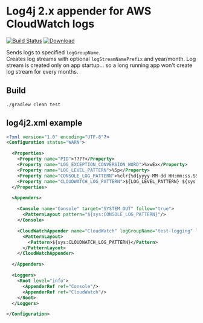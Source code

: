 # Log4j 2.x appender for AWS CloudWatch logs

[![Build Status](https://travis-ci.org/sensefly-sa/log4j-cloudwatch-appender.svg?branch=master)](https://travis-ci.org/sensefly-sa/log4j-cloudwatch-appender)
[ ![Download](https://api.bintray.com/packages/sensefly/maven/log4j-cloudwatch-appender/images/download.svg) ](https://bintray.com/sensefly/maven/log4j-cloudwatch-appender/_latestVersion)


Sends logs to specified `logGroupName`.   
Creates log streams with optional `logStreamNamePrefix` and year/month. 
Log stream is created only on app startup... so a long running app won't create log stream for every months. 


## Build

```
./gradlew clean test
```

## log4j2.xml example

```xml
<?xml version="1.0" encoding="UTF-8"?>
<Configuration status="WARN">

  <Properties>
    <Property name="PID">????</Property>
    <Property name="LOG_EXCEPTION_CONVERSION_WORD">%xwEx</Property>
    <Property name="LOG_LEVEL_PATTERN">%5p</Property>
    <Property name="CONSOLE_LOG_PATTERN">%clr{%d{yyyy-MM-dd HH:mm:ss.SSS}}{faint} %clr{${LOG_LEVEL_PATTERN}}%clr{${sys:PID}}{magenta} %clr{---}{faint} %clr{[%15.15t]}{faint} %clr{%-40.40c{1.}}{cyan} %clr{:}{faint}%m%n${sys:LOG_EXCEPTION_CONVERSION_WORD}</Property>
    <Property name="CLOUDWATCH_LOG_PATTERN">${LOG_LEVEL_PATTERN} ${sys:PID} --- [%t]%-40.40c{1.} : %m%n${sys:LOG_EXCEPTION_CONVERSION_WORD}</Property>
  </Properties>

  <Appenders>

    <Console name="Console" target="SYSTEM_OUT" follow="true">
      <PatternLayout pattern="${sys:CONSOLE_LOG_PATTERN}"/>
    </Console>

    <CloudWatchAppender name="CloudWatch" logGroupName="test-logging" logStreamNamePrefix="logging">
      <PatternLayout>
        <Pattern>${sys:CLOUDWATCH_LOG_PATTERN}</Pattern>
      </PatternLayout>
    </CloudWatchAppender>

  </Appenders>

  <Loggers>
    <Root level="info">
      <AppenderRef ref="Console"/>
      <AppenderRef ref="CloudWatch"/>
    </Root>
  </Loggers>

</Configuration>

```

